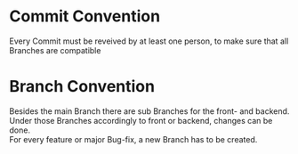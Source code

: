 # Commit Convention
Every Commit must be reveived by at least one person, to make sure that all Branches are compatible <br>

# Branch Convention
Besides the main Branch there are sub Branches for the front- and backend. <br>
Under those Branches accordingly to front or backend, changes can be done. <br>
For every feature or major Bug-fix, a new Branch has to be created. <br>
